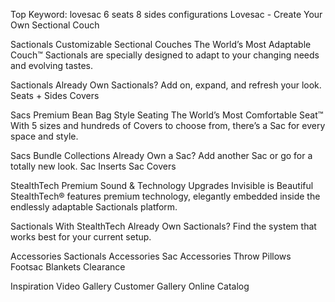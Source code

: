 Top Keyword: lovesac 6 seats 8 sides configurations
Lovesac - Create Your Own Sectional Couch

Sactionals
Customizable Sectional Couches
The World’s Most Adaptable Couch™
Sactionals are specially designed to adapt to your changing needs and evolving tastes.

Sactionals
Already Own Sactionals?
Add on, expand, and refresh your look.
Seats + Sides
Covers

Sacs
Premium Bean Bag Style Seating
The World’s Most Comfortable Seat™
With 5 sizes and hundreds of Covers to choose from, there’s a Sac for every space and style.

Sacs
Bundle Collections
Already Own a Sac?
Add another Sac or go for a totally new look.
Sac Inserts
Sac Covers

StealthTech
Premium Sound & Technology Upgrades
Invisible is Beautiful
StealthTech® features premium technology, elegantly embedded inside the endlessly adaptable Sactionals platform.

Sactionals With StealthTech
Already Own Sactionals?
Find the system that works best for your current setup.

Accessories
Sactionals Accessories
Sac Accessories
Throw Pillows
Footsac Blankets
Clearance

Inspiration
Video Gallery
Customer Gallery
Online Catalog